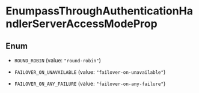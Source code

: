 

# EnumpassThroughAuthenticationHandlerServerAccessModeProp

## Enum


* `ROUND_ROBIN` (value: `"round-robin"`)

* `FAILOVER_ON_UNAVAILABLE` (value: `"failover-on-unavailable"`)

* `FAILOVER_ON_ANY_FAILURE` (value: `"failover-on-any-failure"`)



